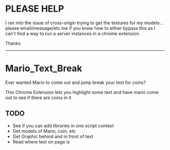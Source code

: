 # PLEASE HELP

I ran into the issue of cross-origin trying to get the textures for my models... please email/message/etc me if you know how to either bypass this as I can't find a way to run a server instances in a chrome extension.

Thanks

--------

# Mario_Text_Break
Ever wanted Mario to come out and jump break your text for coins?

This Chrome Extension lets you highlight some text and have mario come out to see if there are coins in it


## TODO 

* See if you can add libraries in one script context
* Get models of Mario, coin, etc
* Get Graphic behind and in front of text
* Read where text on page is
